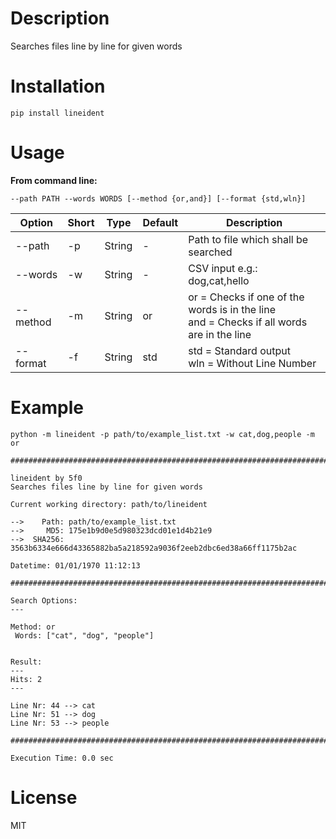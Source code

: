# Description

Searches files line by line for given words

# Installation

`pip install lineident`

# Usage

**From command line:**

`--path PATH --words WORDS [--method {or,and}] [--format {std,wln}]`

| Option | Short | Type | Default | Description |
|---|---|---|---|---|
|--path | -p | String | - | Path to file which shall be searched |
|--words | -w | String | - | CSV input e.g.: dog,cat,hello |
|--method | -m | String | or | or = Checks if one of the words is in the line <br> and = Checks if all words are in the line |
|--format | -f | String | std | std = Standard output <br> wln = Without Line Number |


# Example

`python -m lineident -p path/to/example_list.txt -w cat,dog,people -m or`

```
################################################################################

lineident by 5f0
Searches files line by line for given words

Current working directory: path/to/lineident

-->    Path: path/to/example_list.txt
-->     MD5: 175e1b9d0e5d980323dcd01e1d4b21e9
-->  SHA256: 3563b6334e666d43365882ba5a218592a9036f2eeb2dbc6ed38a66ff1175b2ac

Datetime: 01/01/1970 11:12:13

################################################################################

Search Options:
---

Method: or
 Words: ["cat", "dog", "people"]


Result:
---
Hits: 2
---

Line Nr: 44 --> cat
Line Nr: 51 --> dog
Line Nr: 53 --> people

################################################################################

Execution Time: 0.0 sec

```


# License

MIT